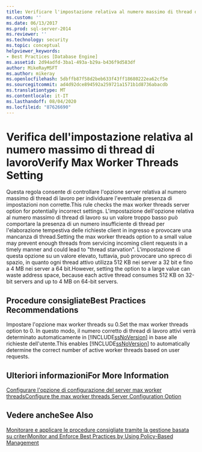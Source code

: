 ```yaml
---
title: Verificare l'impostazione relativa al numero massimo di thread di lavoro | Microsoft Docs
ms.custom: ''
ms.date: 06/13/2017
ms.prod: sql-server-2014
ms.reviewer: ''
ms.technology: security
ms.topic: conceptual
helpviewer_keywords:
- Best Practices [Database Engine]
ms.assetid: 2d94adfd-3ba1-493a-b29a-b436f9d583df
author: MikeRayMSFT
ms.author: mikeray
ms.openlocfilehash: 5dbffb87f58d2beb633f43ff18680222ea62cf5e
ms.sourcegitcommit: ad4d92dce894592a259721a1571b1d8736abacdb
ms.translationtype: MT
ms.contentlocale: it-IT
ms.lasthandoff: 08/04/2020
ms.locfileid: "87626690"
---
```

# <a name="verify-max-worker-threads-setting"></a><span data-ttu-id="ff19b-102">Verifica dell'impostazione relativa al numero massimo di thread di lavoro</span><span class="sxs-lookup"><span data-stu-id="ff19b-102">Verify Max Worker Threads Setting</span></span>
  <span data-ttu-id="ff19b-103">Questa regola consente di controllare l'opzione server relativa al numero massimo di thread di lavoro per individuare l'eventuale presenza di impostazioni non corrette.</span><span class="sxs-lookup"><span data-stu-id="ff19b-103">This rule checks the max worker threads server option for potentially incorrect settings.</span></span> <span data-ttu-id="ff19b-104">L'impostazione dell'opzione relativa al numero massimo di thread di lavoro su un valore troppo basso può comportare la presenza di un numero insufficiente di thread per l'elaborazione tempestiva delle richieste client in ingresso e provocare una mancanza di thread.</span><span class="sxs-lookup"><span data-stu-id="ff19b-104">Setting the max worker threads option to a small value may prevent enough threads from servicing incoming client requests in a timely manner and could lead to "thread starvation".</span></span> <span data-ttu-id="ff19b-105">L'impostazione di questa opzione su un valore elevato, tuttavia, può provocare uno spreco di spazio, in quanto ogni thread attivo utilizza 512 KB nei server a 32 bit e fino a 4 MB nei server a 64 bit.</span><span class="sxs-lookup"><span data-stu-id="ff19b-105">However, setting the option to a large value can waste address space, because each active thread consumes 512 KB on 32-bit servers and up to 4 MB on 64-bit servers.</span></span>  
  
## <a name="best-practices-recommendations"></a><span data-ttu-id="ff19b-106">Procedure consigliate</span><span class="sxs-lookup"><span data-stu-id="ff19b-106">Best Practices Recommendations</span></span>  
 <span data-ttu-id="ff19b-107">Impostare l'opzione max worker threads su 0.</span><span class="sxs-lookup"><span data-stu-id="ff19b-107">Set the max worker threads option to 0.</span></span> <span data-ttu-id="ff19b-108">In questo modo, il numero corretto di thread di lavoro attivi verrà determinato automaticamente in [!INCLUDE[ssNoVersion](../../includes/ssnoversion-md.md)] in base alle richieste dell'utente.</span><span class="sxs-lookup"><span data-stu-id="ff19b-108">This enables [!INCLUDE[ssNoVersion](../../includes/ssnoversion-md.md)] to automatically determine the correct number of active worker threads based on user requests.</span></span>  
  
## <a name="for-more-information"></a><span data-ttu-id="ff19b-109">Ulteriori informazioni</span><span class="sxs-lookup"><span data-stu-id="ff19b-109">For More Information</span></span>  
 [<span data-ttu-id="ff19b-110">Configurare l'opzione di configurazione del server max worker threads</span><span class="sxs-lookup"><span data-stu-id="ff19b-110">Configure the max worker threads Server Configuration Option</span></span>](../../database-engine/configure-windows/configure-the-max-worker-threads-server-configuration-option.md)  
  
## <a name="see-also"></a><span data-ttu-id="ff19b-111">Vedere anche</span><span class="sxs-lookup"><span data-stu-id="ff19b-111">See Also</span></span>  
 [<span data-ttu-id="ff19b-112">Monitorare e applicare le procedure consigliate tramite la gestione basata su criteri</span><span class="sxs-lookup"><span data-stu-id="ff19b-112">Monitor and Enforce Best Practices by Using Policy-Based Management</span></span>](monitor-and-enforce-best-practices-by-using-policy-based-management.md)  
  
  
